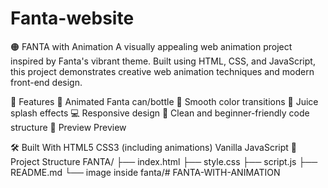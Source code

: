 # Fanta-website



🟠 FANTA with Animation
A visually appealing web animation project inspired by Fanta's vibrant theme. Built using HTML, CSS, and JavaScript, this project demonstrates creative web animation techniques and modern front-end design.

🚀 Features
🍊 Animated Fanta can/bottle
🎨 Smooth color transitions
🧃 Juice splash effects
💻 Responsive design
🧠 Clean and beginner-friendly code structure
📸 Preview
Preview

🛠 Built With
HTML5
CSS3 (including animations)
Vanilla JavaScript
📂 Project Structure
FANTA/ ├── index.html ├── style.css ├── script.js ├── README.md └── image inside fanta/# FANTA-WITH-ANIMATION
